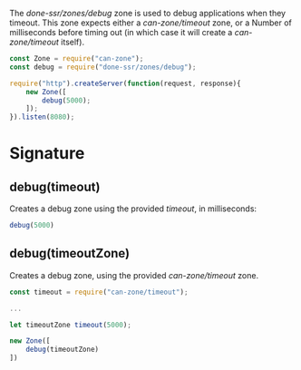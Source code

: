 The *done-ssr/zones/debug* zone is used to debug applications when they timeout. This zone expects either a *can-zone/timeout* zone, or a Number of milliseconds before timing out (in which case it will create a *can-zone/timeout* itself).

```js
const Zone = require("can-zone");
const debug = require("done-ssr/zones/debug");

require("http").createServer(function(request, response){
	new Zone([
		debug(5000);
	]);
}).listen(8080);
```

# Signature

## debug(timeout)

Creates a debug zone using the provided *timeout*, in milliseconds:

```js
debug(5000)
```

## debug(timeoutZone)

Creates a debug zone, using the provided *can-zone/timeout* zone.

```js
const timeout = require("can-zone/timeout");

...

let timeoutZone timeout(5000);

new Zone([
	debug(timeoutZone)
])
```
